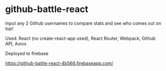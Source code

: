 # github-battle-react

Input any 2 Github usernames to compare stats and see who comes out on top!

Used: React (no create-react-app used), React Router, Webpack, Github API, Axios

Deployed to firebase

https://github-battle-react-4b568.firebaseapp.com/
